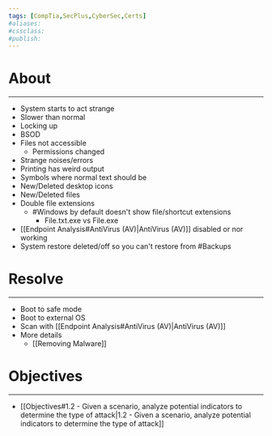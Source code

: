 ```yaml
---
tags: [CompTia,SecPlus,CyberSec,Certs]
#aliases:
#cssclass:
#publish:
---
```


# About
---
- System starts to act strange
- Slower than normal
- Locking up
- BSOD
- Files not accessible
	- Permissions changed
- Strange noises/errors
- Printing has weird output
- Symbols where normal text should be
- New/Deleted desktop icons
- New/Deleted files
- Double file extensions
	- #Windows by default doesn't show file/shortcut extensions
		- File.txt.exe vs File.exe
- [[Endpoint Analysis#AntiVirus (AV)|AntiVirus (AV)]] disabled or nor working
- System restore deleted/off so you can't restore from #Backups

# Resolve
---
- Boot to safe mode
- Boot to external OS
- Scan with [[Endpoint Analysis#AntiVirus (AV)|AntiVirus (AV)]]
- More details
	- [[Removing Malware]]

# Objectives
---
- [[Objectives#1.2 - Given a scenario, analyze potential indicators to determine the type of attack|1.2 - Given a scenario, analyze potential indicators to determine the type of attack]]